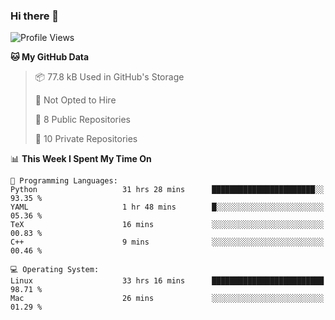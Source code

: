 ### Hi there 👋

<!--
**huayuan4396/huayuan4396** is a ✨ _special_ ✨ repository because its `README.md` (this file) appears on your GitHub profile.

Here are some ideas to get you started:

- 🔭 I’m currently working on ...
- 🌱 I’m currently learning ...
- 👯 I’m looking to collaborate on ...
- 🤔 I’m looking for help with ...
- 💬 Ask me about ...
- 📫 How to reach me: ...
- 😄 Pronouns: ...
- ⚡ Fun fact: ...
-->

<!--START_SECTION:waka-->
![Profile Views](http://img.shields.io/badge/Profile%20Views-1-blue)

**🐱 My GitHub Data** 

> 📦 77.8 kB Used in GitHub's Storage 
 > 
> 🚫 Not Opted to Hire
 > 
> 📜 8 Public Repositories 
 > 
> 🔑 10 Private Repositories 
 > 
📊 **This Week I Spent My Time On** 

```text
💬 Programming Languages: 
Python                   31 hrs 28 mins      ███████████████████████░░   93.35 % 
YAML                     1 hr 48 mins        █░░░░░░░░░░░░░░░░░░░░░░░░   05.36 % 
TeX                      16 mins             ░░░░░░░░░░░░░░░░░░░░░░░░░   00.83 % 
C++                      9 mins              ░░░░░░░░░░░░░░░░░░░░░░░░░   00.46 % 

💻 Operating System: 
Linux                    33 hrs 16 mins      █████████████████████████   98.71 % 
Mac                      26 mins             ░░░░░░░░░░░░░░░░░░░░░░░░░   01.29 % 
```


<!--END_SECTION:waka-->
